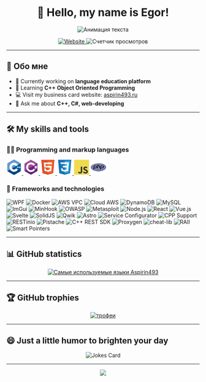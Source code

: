 <h1 align="center">👋 Hello, my name is Egor!</h1>

<p align="center">
  <img src="https://readme-typing-svg.herokuapp.com?font=Fira+Code&size=24&duration=3000&pause=1000&color=36BCF7&center=true&vCenter=true&width=435&lines=Software+developer+from+Russia;Low-level+programming+expert" alt="Анимация текста" />
</p>

<p align="center">
  <a href="https://aspirin493.ru/" target="_blank">
    <img src="https://img.shields.io/badge/Website-aspirin493.ru-blue?style=for-the-badge&logo=google-chrome&logoColor=white" alt="Website"/>
  </a>
  <img src="https://komarev.com/ghpvc/?username=Aspirin493&label=Просмотров%20профиля&color=0e75b6&style=flat" alt="Счетчик просмотров" />
</p>

---

## 🧐 Обо мне

- 🔭 Currently working on **language education platform**
- 🌱 Learning **C++ Object Oriented Programming**
- 💻 Visit my business card website: [aspirin493.ru](https://aspirin493.ru/)
- 💬 Ask me about **C++, C#, web-developing**

---

## 🛠️ My skills and tools

### 👨‍💻 Programming and markup languages

<p align="left">
  <a href="https://www.cplusplus.com/" target="_blank" rel="noreferrer">
    <img src="https://raw.githubusercontent.com/devicons/devicon/master/icons/cplusplus/cplusplus-original.svg" alt="C++" width="40" height="40"/>
  </a>
  <a href="https://docs.microsoft.com/en-us/dotnet/csharp/" target="_blank" rel="noreferrer">
    <img src="https://raw.githubusercontent.com/devicons/devicon/master/icons/csharp/csharp-original.svg" alt="C#" width="40" height="40"/>
  </a>
  <a href="https://developer.mozilla.org/en-US/docs/Web/HTML" target="_blank" rel="noreferrer">
    <img src="https://raw.githubusercontent.com/devicons/devicon/master/icons/html5/html5-original.svg" alt="HTML" width="40" height="40"/>
  </a>
  <a href="https://developer.mozilla.org/en-US/docs/Web/CSS" target="_blank" rel="noreferrer">
    <img src="https://raw.githubusercontent.com/devicons/devicon/master/icons/css3/css3-original.svg" alt="CSS" width="40" height="40"/>
  </a>
  <a href="https://developer.mozilla.org/en-US/docs/Web/JavaScript" target="_blank" rel="noreferrer">
    <img src="https://raw.githubusercontent.com/devicons/devicon/master/icons/javascript/javascript-original.svg" alt="JavaScript" width="40" height="40"/>
  </a>
  <a href="https://www.php.net/" target="_blank" rel="noreferrer">
    <img src="https://raw.githubusercontent.com/devicons/devicon/master/icons/php/php-original.svg" alt="PHP" width="40" height="40"/>
  </a>
</p>

### 🧰 Frameworks and technologies


<p align="left">
    <img src="https://img.shields.io/badge/Framework-WPF-informational?style=flat&logo=dotnet&logoColor=white&color=6aa6f8" alt="WPF"/>
    <img src="https://img.shields.io/badge/Tools-Docker-informational?style=flat&logo=docker&logoColor=white&color=6aa6f8" alt="Docker"/>
    <img src="https://img.shields.io/badge/Cloud-AWS_VPC-informational?style=flat&logo=amazon-aws&logoColor=white&color=6aa6f8" alt="AWS VPC"/>
    <img src="https://img.shields.io/badge/Cloud-AWS-informational?style=flat&logo=amazon-aws&logoColor=white&color=6aa6f8" alt="Cloud AWS"/>
    <img src="https://img.shields.io/badge/Database-DynamoDB-informational?style=flat&logo=amazon-dynamodb&logoColor=white&color=6aa6f8" alt="DynamoDB"/>
    <img src="https://img.shields.io/badge/Database-MySQL-informational?style=flat&logo=mysql&logoColor=white&color=6aa6f8" alt="MySQL"/>
    <img src="https://img.shields.io/badge/GUI-ImGui-informational?style=flat&logo=cplusplus&logoColor=white&color=6aa6f8" alt="ImGui"/>
    <img src="https://img.shields.io/badge/Hooking-MinHook-informational?style=flat&logo=c&logoColor=white&color=6aa6f8" alt="MinHook"/>
    <img src="https://img.shields.io/badge/Security-OWASP-informational?style=flat&logo=owasp&logoColor=white&color=6aa6f8" alt="OWASP"/>
    <img src="https://img.shields.io/badge/Pentest-Metasploit-informational?style=flat&logo=metasploit&logoColor=white&color=6aa6f8" alt="Metasploit"/>
    <img src="https://img.shields.io/badge/Runtime-Node.js-informational?style=flat&logo=node.js&logoColor=white&color=6aa6f8" alt="Node.js"/>
    <img src="https://img.shields.io/badge/Frontend-React-informational?style=flat&logo=react&logoColor=white&color=6aa6f8" alt="React"/>
    <img src="https://img.shields.io/badge/Frontend-Vue.js-informational?style=flat&logo=vue.js&logoColor=white&color=6aa6f8" alt="Vue.js"/>
    <img src="https://img.shields.io/badge/Frontend-Svelte-informational?style=flat&logo=svelte&logoColor=white&color=6aa6f8" alt="Svelte"/>
    <img src="https://img.shields.io/badge/Frontend-SolidJS-informational?style=flat&logo=solid&logoColor=white&color=6aa6f8" alt="SolidJS"/>
    <img src="https://img.shields.io/badge/Frontend-Qwik-informational?style=flat&logo=qwik&logoColor=white&color=6aa6f8" alt="Qwik"/>
    <img src="https://img.shields.io/badge/Frontend-Astro-informational?style=flat&logo=astro&logoColor=white&color=6aa6f8" alt="Astro"/>
    <img src="https://img.shields.io/badge/Kernel-Service_Configurator-informational?style=flat&logo=cplusplus&logoColor=white&color=6aa6f8" alt="Service Configurator"/>
    <img src="https://img.shields.io/badge/Kernel-CPP_Support-informational?style=flat&logo=cplusplus&logoColor=white&color=6aa6f8" alt="CPP Support"/>
    <img src="https://img.shields.io/badge/Services-RESTinio-informational?style=flat&logo=cplusplus&logoColor=white&color=6aa6f8" alt="RESTinio"/>
    <img src="https://img.shields.io/badge/Services-Pistache-informational?style=flat&logo=cplusplus&logoColor=white&color=6aa6f8" alt="Pistache"/>
    <img src="https://img.shields.io/badge/Services-C++_REST_SDK-informational?style=flat&logo=cplusplus&logoColor=white&color=6aa6f8" alt="C++ REST SDK"/>
    <img src="https://img.shields.io/badge/Services-Proxygen-informational?style=flat&logo=cplusplus&logoColor=white&color=6aa6f8" alt="Proxygen"/>
    <img src="https://img.shields.io/badge/Memory-cheat--lib-informational?style=flat&logo=cplusplus&logoColor=white&color=6aa6f8" alt="cheat-lib"/>
    <img src="https://img.shields.io/badge/Memory-RAII-informational?style=flat&logo=cplusplus&logoColor=white&color=6aa6f8" alt="RAII"/>
    <img src="https://img.shields.io/badge/Memory-Smart_Pointers-informational?style=flat&logo=cplusplus&logoColor=white&color=6aa6f8" alt="Smart Pointers"/>
</p>


---

## 📊 GitHub statistics

<p align="center">
  <a href="https://github.com/anuraghazra/github-readme-stats">
    <img alt="Самые используемые языки Aspirin493" src="https://github-readme-stats.vercel.app/api/top-langs/?username=Aspirin493&layout=compact&theme=dark" />
  </a>
</p>

---

## 🏆 GitHub trophies

<p align="center">
  <a href="https://github.com/ryo-ma/github-profile-trophy">
    <img src="https://github-profile-trophy.vercel.app/?username=Aspirin493&theme=onedark&row=2&column=3" alt="трофеи"/>
  </a>
</p>

---

## 😄 Just a little humor to brighten your day

<p align="center">
  <img src="https://readme-jokes.vercel.app/api" alt="Jokes Card" />
</p>

---

<p align="center">
  <img src="https://capsule-render.vercel.app/api?type=waving&color=gradient&height=100&section=footer"/>
</p>
